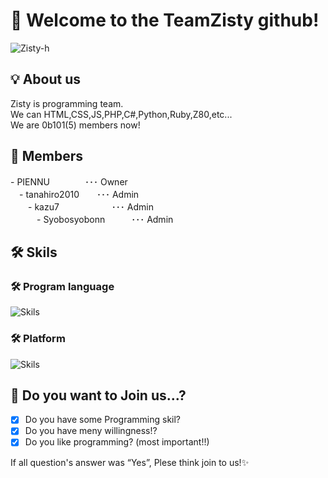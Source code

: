 # 👋 Welcome to the TeamZisty github!
![Zisty-h](https://raw.githubusercontent.com/zisty-h/.github/main/profile/banner.jpg)  

## 💡 About us
Zisty is programming team.  
We can HTML,CSS,JS,PHP,C#,Python,Ruby,Z80,etc...  
We are 0b101(5) members now!

## 👥 Members
 \- PIENNU　　　　･･･ Owner<br>
 　- tanahiro2010　　･･･ Admin<br>
 　　- kazu7　　　　　　･･･ Admin<br>
 　　　- Syobosyobonn　　　･･･ Admin<br>

## 🛠️ Skils
### 🛠️ Program language
<img style="size : 10px" alt="Skils" src="https://skillicons.dev/icons?theme=dark&perline=10&i=html,css,js,php,python,cs,ruby,dotnet" />

### 🛠️ Platform
<img style="size : 10px" alt="Skils" src="https://skillicons.dev/icons?theme=dark&perline=10&i=windows,raspberrypi" />

## 💼 Do you want to Join us...?
- [x] Do you have some Programming skil?<br>
- [x] Do you have meny willingness!?<br>
- [x] Do you like programming? (most important!!)<br>

If all question's answer was “Yes”, Plese think join to us!✨️<br>
